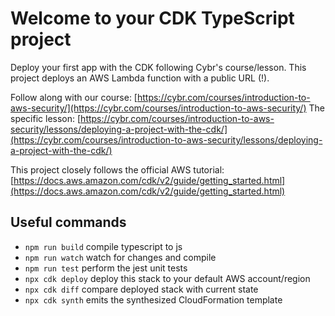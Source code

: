 # Welcome to your CDK TypeScript project

Deploy your first app with the CDK following Cybr's course/lesson. This project deploys an AWS Lambda function with a public URL (!).

Follow along with our course: [https://cybr.com/courses/introduction-to-aws-security/](https://cybr.com/courses/introduction-to-aws-security/)
The specific lesson: [https://cybr.com/courses/introduction-to-aws-security/lessons/deploying-a-project-with-the-cdk/](https://cybr.com/courses/introduction-to-aws-security/lessons/deploying-a-project-with-the-cdk/)

This project closely follows the official AWS tutorial: [https://docs.aws.amazon.com/cdk/v2/guide/getting_started.html](https://docs.aws.amazon.com/cdk/v2/guide/getting_started.html)

## Useful commands

* `npm run build`   compile typescript to js
* `npm run watch`   watch for changes and compile
* `npm run test`    perform the jest unit tests
* `npx cdk deploy`  deploy this stack to your default AWS account/region
* `npx cdk diff`    compare deployed stack with current state
* `npx cdk synth`   emits the synthesized CloudFormation template
